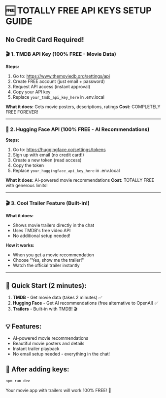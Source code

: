 # 🆓 TOTALLY FREE API KEYS SETUP GUIDE
## No Credit Card Required! 

### 🎬 1. TMDB API Key (100% FREE - Movie Data)
**Steps:**
1. Go to: https://www.themoviedb.org/settings/api
2. Create FREE account (just email + password)
3. Request API access (instant approval)
4. Copy your API key
5. Replace `your_tmdb_api_key_here` in .env.local

**What it does:** Gets movie posters, descriptions, ratings
**Cost:** COMPLETELY FREE FOREVER!

---

### 🤖 2. Hugging Face API (100% FREE - AI Recommendations)
**Steps:**
1. Go to: https://huggingface.co/settings/tokens
2. Sign up with email (no credit card!)
3. Create a new token (read access)
4. Copy the token
5. Replace `your_huggingface_api_key_here` in .env.local

**What it does:** AI-powered movie recommendations
**Cost:** TOTALLY FREE with generous limits!

---

### 🎬 3. Cool Trailer Feature (Built-in!)
**What it does:** 
- Shows movie trailers directly in the chat
- Uses TMDB's free video API
- No additional setup needed!

**How it works:**
- When you get a movie recommendation
- Choose "Yes, show me the trailer!"
- Watch the official trailer instantly

---

## 🚀 Quick Start (2 minutes):

1. **TMDB** - Get movie data (takes 2 minutes) ✅
2. **Hugging Face** - Get AI recommendations (free alternative to OpenAI) ✅ 
3. **Trailers** - Built-in with TMDB! 🎬

## 💡 Features:
- AI-powered movie recommendations
- Beautiful movie posters and details
- Instant trailer playback
- No email setup needed - everything in the chat!

## 🔄 After adding keys:
```bash
npm run dev
```

Your movie app with trailers will work 100% FREE! 🎉
